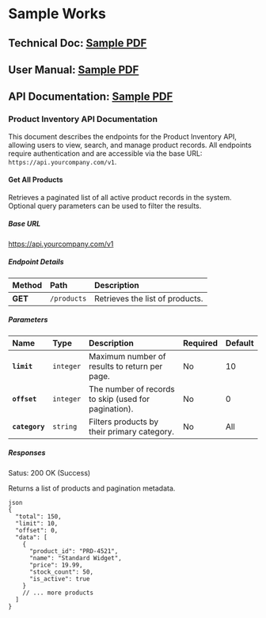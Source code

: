 # Sample Works

## Technical Doc: [Sample PDF](https://darsanaks.github.io/DarsanaKS/TechCodeSampleDoc.pdf)

## User Manual: [Sample PDF](https://darsanaks.github.io/DarsanaKS/Sample%20User%20Manual%201.pdf)

## API Documentation: [Sample PDF](https://darsanaks.github.io/DarsanaKS/TW%20API%20Doc.pdf)
### Product Inventory API Documentation

This document describes the endpoints for the Product Inventory API, allowing users to view, search, and manage product records. All endpoints require authentication and are accessible via the base URL: `https://api.yourcompany.com/v1`.

#### Get All Products

Retrieves a paginated list of all active product records in the system. Optional query parameters can be used to filter the results.

##### Base URL
https://api.yourcompany.com/v1

##### Endpoint Details

| Method | Path | Description |
| :--- | :--- | :--- |
| **GET** | `/products` | Retrieves the list of products. |

##### Parameters

| Name | Type | Description | Required | Default |
| :--- | :--- | :--- | :--- | :--- |
| **`limit`** | `integer` | Maximum number of results to return per page. | No | 10 |
| **`offset`** | `integer` | The number of records to skip (used for pagination). | No | 0 |
| **`category`** | `string` | Filters products by their primary category. | No | All |

##### Responses

Satus: 200 OK (Success)

Returns a list of products and pagination metadata.

```
json
{
  "total": 150,
  "limit": 10,
  "offset": 0,
  "data": [
    {
      "product_id": "PRD-4521",
      "name": "Standard Widget",
      "price": 19.99,
      "stock_count": 50,
      "is_active": true
    }
    // ... more products
  ]
}
```